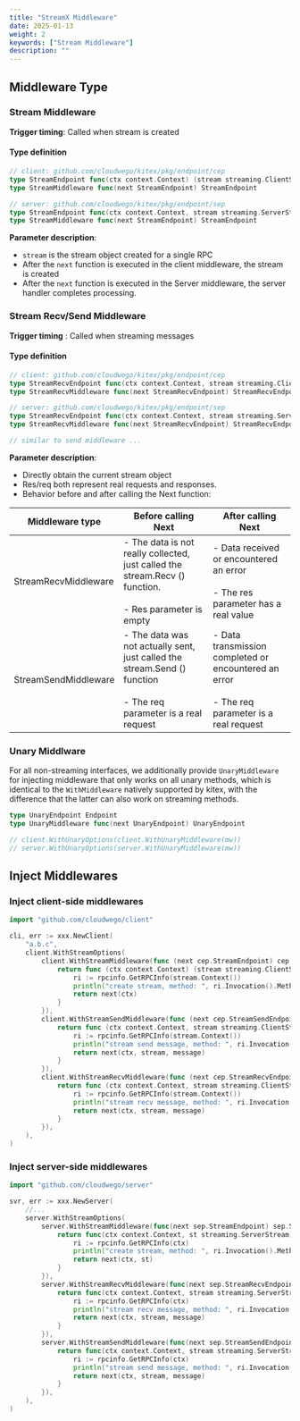 ```yaml
---
title: "StreamX Middleware"
date: 2025-01-13
weight: 2
keywords: ["Stream Middleware"]
description: ""
---
```


## Middleware Type

### Stream Middleware

**Trigger timing**: Called when stream is created

#### Type definition
```go
// client: github.com/cloudwego/kitex/pkg/endpoint/cep
type StreamEndpoint func(ctx context.Context) (stream streaming.ClientStream, err error)
type StreamMiddleware func(next StreamEndpoint) StreamEndpoint

// server: github.com/cloudwego/kitex/pkg/endpoint/sep
type StreamEndpoint func(ctx context.Context, stream streaming.ServerStream) (err error)
type StreamMiddleware func(next StreamEndpoint) StreamEndpoint
```

**Parameter description**:

- ```stream``` is the stream object created for a single RPC
- After the ```next``` function is executed in the client middleware, the stream is created
- After the ```next``` function is executed in the Server middleware, the server handler completes processing.

### Stream Recv/Send Middleware

**Trigger timing** : Called when streaming messages

#### Type definition

```go
// client: github.com/cloudwego/kitex/pkg/endpoint/cep
type StreamRecvEndpoint func(ctx context.Context, stream streaming.ClientStream, message interface{}) (err error)
type StreamRecvMiddleware func(next StreamRecvEndpoint) StreamRecvEndpoint

// server: github.com/cloudwego/kitex/pkg/endpoint/sep
type StreamRecvEndpoint func(ctx context.Context, stream streaming.ServerStream, message interface{}) (err error)
type StreamRecvMiddleware func(next StreamRecvEndpoint) StreamRecvEndpoint

// similar to send middleware ...
```

**Parameter description**:

- Directly obtain the current stream object
- Res/req both represent real requests and responses.
- Behavior before and after calling the Next function:

| Middleware type      | Before calling Next                                                                                                   | After calling Next                                                                                 |
| -------------------- | --------------------------------------------------------------------------------------------------------------------- | -------------------------------------------------------------------------------------------------- |
| StreamRecvMiddleware | - The data is not really collected, just called the stream.Recv () function.<br><br>- Res parameter is empty          | - Data received or encountered an error<br><br>- The res parameter has a real value                |
| StreamSendMiddleware | - The data was not actually sent, just called the stream.Send () function<br><br>- The req parameter is a real request | - Data transmission completed or encountered an error<br><br>- The req parameter is a real request |

### Unary Middlware

For all non-streaming interfaces, we additionally provide ```UnaryMiddleware``` for injecting middleware that only works on all unary methods, which is identical to the ```WithMiddleware``` natively supported by kitex, with the difference that the latter can also work on streaming methods.
```go
type UnaryEndpoint Endpoint
type UnaryMiddleware func(next UnaryEndpoint) UnaryEndpoint

// client.WithUnaryOptions(client.WithUnaryMiddleware(mw))
// server.WithUnaryOptions(server.WithUnaryMiddleware(mw))
```

## Inject Middlewares

### Inject client-side middlewares

```go
import "github.com/cloudwego/client"

cli, err := xxx.NewClient(
    "a.b.c",
    client.WithStreamOptions(
        client.WithStreamMiddleware(func (next cep.StreamEndpoint) cep.StreamEndpoint {
            return func (ctx context.Context) (stream streaming.ClientStream, err error) {
                ri := rpcinfo.GetRPCInfo(stream.Context())
                println("create stream, method: ", ri.Invocation().MethodName())
                return next(ctx)
            }
        }),
        client.WithStreamSendMiddleware(func (next cep.StreamSendEndpoint) cep.StreamSendEndpoint {
            return func (ctx context.Context, stream streaming.ClientStream, message interface{}) (err error) {
                ri := rpcinfo.GetRPCInfo(stream.Context())
                println("stream send message, method: ", ri.Invocation().MethodName())
                return next(ctx, stream, message)
            }
        }),
        client.WithStreamRecvMiddleware(func (next cep.StreamRecvEndpoint) cep.StreamRecvEndpoint {
            return func (ctx context.Context, stream streaming.ClientStream, message interface{}) (err error) {
                ri := rpcinfo.GetRPCInfo(stream.Context())
                println("stream recv message, method: ", ri.Invocation().MethodName())
                return next(ctx, stream, message)
            }
        }),
    ),
)
```

### Inject server-side middlewares

```go
import "github.com/cloudwego/server"

svr, err := xxx.NewServer(
    //...
    server.WithStreamOptions(
        server.WithStreamMiddleware(func(next sep.StreamEndpoint) sep.StreamEndpoint {
            return func(ctx context.Context, st streaming.ServerStream) (err error) {
                ri := rpcinfo.GetRPCInfo(ctx)
                println("create stream, method: ", ri.Invocation().MethodName())
                return next(ctx, st)
            }
        }),
        server.WithStreamRecvMiddleware(func(next sep.StreamRecvEndpoint) sep.StreamRecvEndpoint {
            return func(ctx context.Context, stream streaming.ServerStream, message interface{}) (err error) {
                ri := rpcinfo.GetRPCInfo(ctx)
                println("stream recv message, method: ", ri.Invocation().MethodName())
                return next(ctx, stream, message)
            }
        }), 
        server.WithStreamSendMiddleware(func(next sep.StreamSendEndpoint) sep.StreamSendEndpoint {
            return func(ctx context.Context, stream streaming.ServerStream, message interface{}) (err error) {
                ri := rpcinfo.GetRPCInfo(ctx)
                println("stream send message, method: ", ri.Invocation().MethodName())
                return next(ctx, stream, message)
            }
        }), 
    ),
)
```
